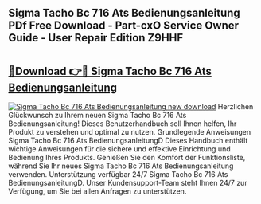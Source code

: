 ## Sigma Tacho Bc 716 Ats Bedienungsanleitung PDf Free Download - Part-cxO Service Owner Guide - User Repair Edition Z9HHF

# <h2><a href="http://df3ktqu.blite.top/?on=Sigma+Tacho+Bc+716+Ats+Bedienungsanleitung">🔗Download 👉🔴 Sigma Tacho Bc 716 Ats Bedienungsanleitung</a></h2>

[![Sigma Tacho Bc 716 Ats Bedienungsanleitung new download](https://i.imgur.com/lujVjoI.png)](http://df3ktqu.blite.top/?on=Sigma+Tacho+Bc+716+Ats+Bedienungsanleitung)
Herzlichen Glückwunsch zu Ihrem neuen Sigma Tacho Bc 716 Ats Bedienungsanleitung! Dieses Benutzerhandbuch soll Ihnen helfen, Ihr Produkt zu verstehen und optimal zu nutzen. Grundlegende Anweisungen Sigma Tacho Bc 716 Ats BedienungsanleitungD Dieses Handbuch enthält wichtige Anweisungen für die sichere und effektive Einrichtung und Bedienung Ihres Produkts. Genießen Sie den Komfort der Funktionsliste, während Sie Ihr neues Sigma Tacho Bc 716 Ats Bedienungsanleitung verwenden. Unterstützung verfügbar 24/7 Sigma Tacho Bc 716 Ats BedienungsanleitungD. Unser Kundensupport-Team steht Ihnen 24/7 zur Verfügung, um Sie bei allen Anfragen zu unterstützen.
